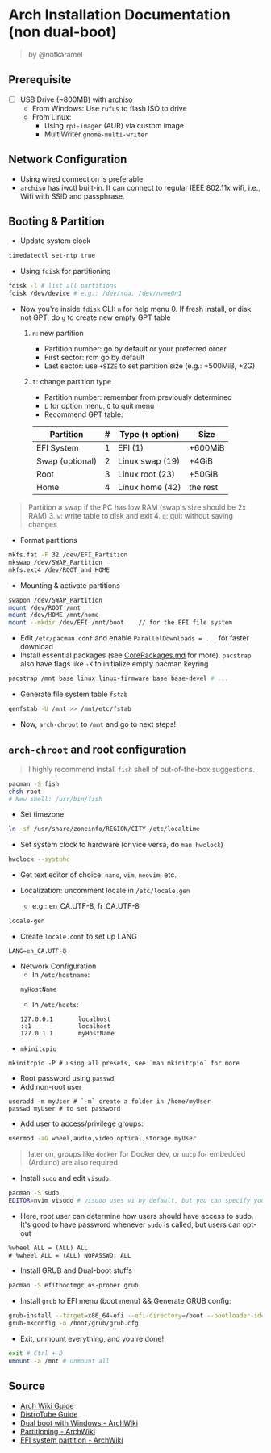 # Arch Installation Documentation (non dual-boot)
> by @notkaramel

## Prerequisite
- [ ] USB Drive (~800MB) with [archiso](https://archlinux.org/download/)
    - From Windows: Use `rufus` to flash ISO to drive
    - From Linux:
        - Using `rpi-imager` (AUR) via custom image
        - MultiWriter `gnome-multi-writer`

## Network Configuration
- Using wired connection is preferable
- `archiso` has iwctl built-in. It can connect to regular IEEE 802.11x wifi, i.e., Wifi with SSID and passphrase.

## Booting & Partition
- Update system clock 
```sh
timedatectl set-ntp true
```

- Using `fdisk` for partitioning
```sh
fdisk -l # list all partitions
fdisk /dev/device # e.g.: /dev/sda, /dev/nvme0n1
```

- Now you're inside `fdisk` CLI: `m` for help menu
    0. If fresh install, or disk not GPT, do `g` to create new empty GPT table
    1. `n`: new partition
        - Partition number: go by default or your preferred order
        - First sector: rcm go by default
        - Last sector: use `+SIZE` to set partition size (e.g.: +500MiB, +2G)
    2. `t`: change partition type
        - Partition number: remember from previously determined
        - `L` for option menu, `Q` to quit menu
        - Recommend GPT table:

        | Partition         | # | Type (`t` option) | Size      |
        |-------------------|---|-------------------|-----------|
        | EFI System        | 1 | EFI (1)           | +600MiB   |
        | Swap (optional)   | 2 | Linux swap (19)   | +4GiB     |
        | Root              | 3 | Linux root (23)   | +50GiB    |
        | Home              | 4 | Linux home (42)   | the rest  |

> Partition a swap if the PC has low RAM (swap's size should be 2x RAM)
    3. `w`: write table to disk and exit
    4. `q`: quit without saving changes

- Format partitions
```sh
mkfs.fat -F 32 /dev/EFI_Partition
mkswap /dev/SWAP_Partition
mkfs.ext4 /dev/ROOT_and_HOME
```

- Mounting & activate partitions
```sh
swapon /dev/SWAP_Partition
mount /dev/ROOT /mnt			
mount /dev/HOME /mnt/home   
mount --mkdir /dev/EFI /mnt/boot 	// for the EFI file system 
```

- Edit `/etc/pacman.conf` and enable `ParallelDownloads = ...` for faster download
- Install essential packages (see [CorePackages.md](CorePackages.md) for more). `pacstrap` also have flags like `-K` to initialize empty pacman keyring
```sh
pacstrap /mnt base linux linux-firmware base base-devel # ... 
```
- Generate file system table `fstab`
```sh
genfstab -U /mnt >> /mnt/etc/fstab
```

- Now, `arch-chroot` to `/mnt` and go to next steps!

## `arch-chroot` and root configuration

> I highly recommend install `fish` shell of out-of-the-box suggestions.
```sh
pacman -S fish
chsh root
# New shell: /usr/bin/fish
```

- Set timezone
```sh
ln -sf /usr/share/zoneinfo/REGION/CITY /etc/localtime
```
- Set system clock to hardware (or vice versa, do `man hwclock`)
```sh
hwclock --systohc
```

- Get text editor of choice: `nano`, `vim`, `neovim`, etc.

- Localization: uncomment locale in `/etc/locale.gen`
    - e.g.: en\_CA.UTF-8, fr\_CA.UTF-8
```sh
locale-gen
```

- Create `locale.conf` to set up LANG
```
LANG=en_CA.UTF-8 
```

- Network Configuration
    - In `/etc/hostname`:
    ```
    myHostName
    ```
    - In `/etc/hosts`:
    ```
    127.0.0.1		localhost 
    ::1			    localhost 
    127.0.1.1		myHostName 
    ```
- `mkinitcpio`
```
mkinitcpio -P # using all presets, see `man mkinitcpio` for more
```

- Root password using `passwd`
- Add non-root user
```
useradd -m myUser # `-m` create a folder in /home/myUser
passwd myUser # to set password
```

- Add user to access/privilege groups:
```sh
usermod -aG wheel,audio,video,optical,storage myUser
```
> later on, groups like `docker` for Docker dev, or `uucp` for embedded (Arduino) are also required

- Install `sudo` and edit `visudo`. 
```sh
pacman -S sudo
EDITOR=nvim visudo # visudo uses vi by default, but you can specify your preferred text editor
```

- Here, root user can determine how users should have access to sudo. It's good to have password whenever `sudo` is called, but users can opt-out
```txt
%wheel ALL = (ALL) ALL
# %wheel ALL = (ALL) NOPASSWD: ALL
```

- Install GRUB and Dual-boot stuffs
```sh
pacman -S efitbootmgr os-prober grub
```

- Install `grub` to EFI menu (boot menu) && Generate GRUB config: 
```sh
grub-install --target=x86_64-efi --efi-directory=/boot --bootloader-id=GRUB –recheck
grub-mkconfig -o /boot/grub/grub.cfg 
```

- Exit, unmount everything, and you're done!
```sh
exit # Ctrl + D
umount -a /mnt # unmount all
```

## Source
- [Arch Wiki Guide](https://wiki.archlinux.org/title/Installation_guide)
- [DistroTube Guide](https://youtu.be/PQgyW10xD8s)
- [Dual boot with Windows - ArchWiki](https://wiki.archlinux.org/title/Dual_boot_with_Windows)
- [Partitioning - ArchWiki](https://wiki.archlinux.org/title/Partitioning#Discrete_partitions)
- [EFI system partition - ArchWiki](https://wiki.archlinux.org/title/EFI_system_partition#Mount_the_partition)
